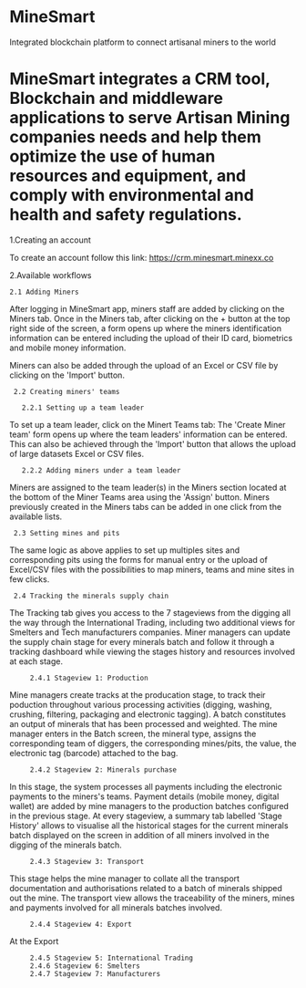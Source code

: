 # MineSmart
Integrated blockchain platform to connect artisanal miners to the world

# MineSmart integrates a CRM tool,  Blockchain and middleware applications to serve Artisan Mining companies needs and help them optimize the use of human resources and equipment, and comply with environmental and health and safety regulations.

1.Creating an account 

To create an account follow this link: https://crm.minesmart.minexx.co

2.Available workflows
 
    2.1 Adding Miners
    
After logging in MineSmart app, miners staff are added by clicking on the Miners tab. Once in the Miners tab, after clicking on the + button at the top right side of the screen, a form opens up where the miners identification information can be entered including the upload of their ID card, biometrics and mobile money information. 

Miners can also be added through the upload of an Excel or CSV file by clicking on the 'Import' button.
    
     2.2 Creating miners' teams
    
       2.2.1 Setting up a team leader

To set up a team leader, click on the Minert Teams tab: The 'Create Miner team' form opens up where the team leaders' information can be entered. This can also be achieved through the 'Import' button that allows the upload of large datasets Excel or CSV files. 
      
       2.2.2 Adding miners under a team leader
      
 Miners are assigned to the team leader(s) in the Miners section located at the bottom of the Miner Teams area using the 'Assign' button. Miners previously created in the Miners tabs can be added in one click from the available lists.
    
     2.3 Setting mines and pits
    
The same logic as above applies to set up multiples sites and corresponding pits using the forms for manual entry or the upload of Excel/CSV files with the possibilities to map miners, teams and mine sites in few clicks.

     2.4 Tracking the minerals supply chain

The Tracking tab gives you access to the 7 stageviews from the digging all the way through the International Trading, including two additional views for Smelters and Tech manufacturers companies. Miner managers can update the supply chain stage for every minerals batch and follow it through a tracking dashboard while viewing the stages history and resources involved at each stage. 

         2.4.1 Stageview 1: Production
         
Mine managers create tracks at the producation stage, to track their poduction throughout various processing activities (digging, washing, crushing, filtering, packaging and electronic tagging). A batch constitutes an output of minerals that has been processed and weighted. The mine manager enters in the Batch screen, the mineral type, assigns the corresponding team of diggers, the corresponding mines/pits, the value, the electronic tag (barcode) attached to the bag.

         2.4.2 Stageview 2: Minerals purchase
         
In this stage, the system processes all payments including the electronic payments to the miners's teams.
Payment details (mobile money, digital wallet) are added by mine managers to the production batches configured in the previous stage.
At every stageview, a summary tab labelled 'Stage History' allows to visualise all the historical stages for the current minerals batch displayed on the screen in addition of all miners involved in the digging of the minerals batch.

         2.4.3 Stageview 3: Transport
This stage helps the mine manager to collate all the transport documentation and authorisations related to a batch of minerals shipped out the mine. 
The transport view allows the traceability of the miners, mines and payments involved for all minerals batches involved.

         2.4.4 Stageview 4: Export
         
At the Export
 
         2.4.5 Stageview 5: International Trading
         2.4.6 Stageview 6: Smelters
         2.4.7 Stageview 7: Manufacturers
 
  
  
 
 
